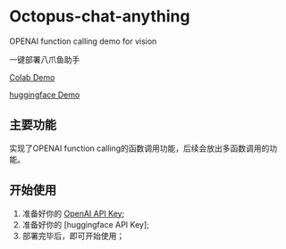 # Octopus-chat-anything
OPENAI function calling demo for vision

一键部署八爪鱼助手

[Colab Demo](https://colab.research.google.com/drive/1YZbTzctU-yxltD17ZO9nokph41MxXZjT?usp=sharing)

[huggingface Demo](https://huggingface.co/spaces/kellyxiaowei/Octopus_chat_anything_Public)


## 主要功能
实现了OPENAI function calling的函数调用功能，后续会放出多函数调用的功能。

## 开始使用

1. 准备好你的 [OpenAI API Key](https://platform.openai.com/account/api-keys);
2. 准备好你的 [huggingface API Key];
3. 部署完毕后，即可开始使用；

